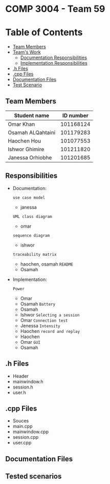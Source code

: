 # COMP 3004 - Team 59
# Table of Contents 
- [Team Members](#Team-Members) 
- [Team's Work](#Documentation) 
  * [Documentation Responsibilities](#Documentation-responsibilities)
  * [Implementation Responsibilities](#Implementation)
- [.h Files](#h-Files) 
- [.cpp Files](#cpp-Files)
- [Documentation Files](#Documentation-files) 
- [Test Scenario](#Test-Scenario) 
## <a name = "Team-Members" ></a>Team Members
| Student name  | ID number |
| ------------- | ------------- |
| Omar Khan  | 101168124  |
| Osamah ALQahtaini | 101179283  |
| Haochen Hou  | 101077553  |
| Ishwor Ghimire  | 101211820 | 
| Janessa Orhiobhe  | 101201685  |

## <a name = "Documentation-responsibilities" ></a>Responsibilities
- <a name = "Documentation" ></a>Documentation:

  `use case model`
    - janessa

  `UML class diagram`
    - omar

  `sequence diagram`
    - ishwor

  `traceability matrix` 
    - haochen, osamah
  `README`
    - Osamah
- <a name = "Implementation" ></a> Implementation:
  
  `Power`
    - Omar
    - Osamah
  `Battery`
    - Osamah
    - Ishwor
  `Selecting a session`
    - Omar
  `Connection test`
    - Jenessa
  `Intensity`
    - Haochen
  `record and replay`
    - Haochen
    - Omar
   `GUI`
    - Osamah
  
## <a name = "h-Files" ></a>.h Files
- Header 
 - mainwindow.h
 - session.h
 - user.h

## <a name = "cpp-Files" ></a>.cpp Files
- Souces 
 - main.cpp
 - mainwindow.cpp
 - session.cpp
 - user.cpp

## <a name = "Documentation files" ></a>Documentation Files

## <a name = "Test-Scenario" ></a>Tested scenarios
